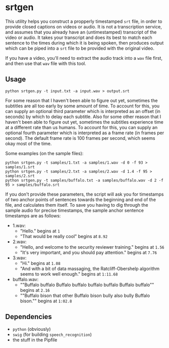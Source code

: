 # srtgen

This utility helps you construct a propperly timestamped `srt` file, in order to provide closed captions on videos or audio. It is not a transcription service, and assumes that you already have an (untimestamped) transcript of the video or audio. It takes your transcript and does its best to match each sentence to the times during which it is being spoken, then produces output which can be piped into a `srt` file to be provided with the original video.

If you have a video, you'll need to extract the audio track into a `wav` file first, and then use that `wav` file with this tool.

## Usage

```
python srtgen.py -t input.txt -a input.wav > output.srt
```

For some reason that I haven't been able to figure out yet, sometimes the subtitles are all too early by some amount of time. To account for this, you can supply an optional third parameter which is interpreted as an offset (in seconds) by which to delay each subtitle. Also for some other reason that I haven't been able to figure out yet, sometimes the subtitles experience time at a different rate than us humans. To account for this, you can supply an optional fourth parameter which is interpreted as a frame rate (in frames per second). The default frame rate is 100 frames per second, which seems okay most of the time.

Some examples (on the sample files):
```
python srtgen.py -t samples/1.txt -a samples/1.wav -d 0 -f 93 > samples/1.srt
python srtgen.py -t samples/2.txt -a samples/2.wav -d 1.4 -f 95 > samples/2.srt
python srtgen.py -t samples/buffalo.txt -a samples/buffalo.wav -d 2 -f 95 > samples/buffalo.srt
```

If you don't provide these parameters, the script will ask you for timestamps of two anchor points of sentences towards the beginning and end of the file, and calculates them itself. To save you having to dig through the sample audio for precise timestamps, the sample anchor sentence timestamps are as follows:

* 1.wav:
  * "Hello." begins at `1`
  * "That would be really cool" begins at `8.92`
* 2.wav:
  * "Hello, and welcome to the security reviewer training." begins at `1.56`
  * "It's very important, and you should pay attention." begins at `7.76`
* 3.wav:
  * "Hi." begins at `1.08`
  * "And with a bit of data massaging, the Ratcliff-Obershelp algorithm seems to work well enough." begins at `1:11.68`
* buffalo.wav:
  * ""Buffalo buffalo Buffalo buffalo buffalo buffalo Buffalo buffalo"" begins at `2.16`
  * ""Buffalo bison that other Buffalo bison bully also bully Buffalo bison."" begins at `1:02.8`

## Dependencies

* `python` (obviously)
* `swig` (for building `speech_recognition`)
* the stuff in the Pipfile
